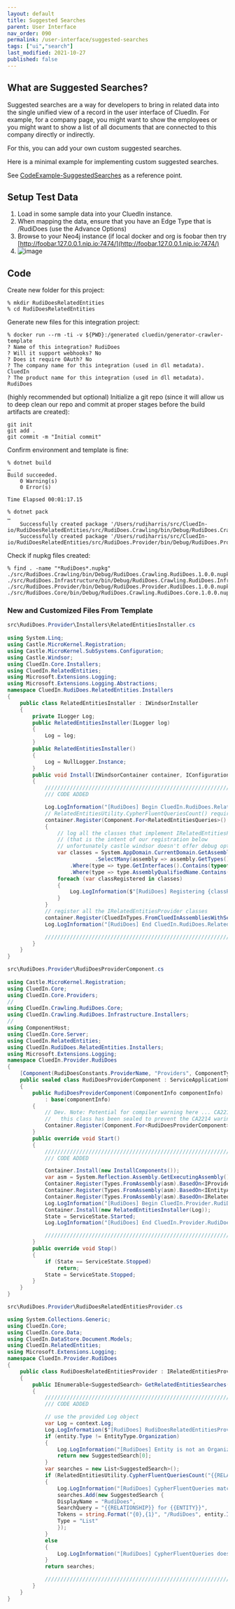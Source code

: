 ```yaml
---
layout: default
title: Suggested Searches
parent: User Interface
nav_order: 090
permalink: /user-interface/suggested-searches
tags: ["ui","search"]
last_modified: 2021-10-27
published: false
---
```


## What are Suggested Searches?
Suggested searches are a way for developers to bring in related data into the single unified view of a record in the user interface of CluedIn. For example, for a company page, you might want to show the employees or you might want to show a list of all documents that are connected to this company directly or indirectly. 

For this, you can add your own custom suggested searches.

Here is a minimal example for implementing custom suggested searches.

See [CodeExample-SuggestedSearches](https://github.com/CluedIn-io/CodeExample-SuggestedSearches) as a reference point.

## Setup Test Data

1. Load in some sample data into your CluedIn instance.
2. When mapping the data, ensure that you have an Edge Type that is /RudiDoes (use the Advance Options)
3. Browse to your Neo4j instance (if local docker and org is foobar then try [http://foobar.127.0.0.1.nip.io:7474/](http://foobar.127.0.0.1.nip.io:7474/)
4. ![image](../assets/images/user-interface/neo4j-example-rudidoes.png)

## Code

Create new folder for this project:
```
% mkdir RudiDoesRelatedEntities
% cd RudiDoesRelatedEntities
```
Generate new files for this integration project:
```
% docker run --rm -ti -v ${PWD}:/generated cluedin/generator-crawler-template
? Name of this integration? RudiDoes
? Will it support webhooks? No
? Does it require OAuth? No
? The company name for this integration (used in dll metadata). CluedIn
? The product name for this integration (used in dll metadata). RudiDoes
```

(highly recommended but optional) Initialize a git repo (since it will allow us to deep clean our repo and commit at proper stages before the build artifacts are created):
```
git init
git add .
git commit -m "Initial commit"
```

Confirm environment and template is fine:
```
% dotnet build
…
Build succeeded.
    0 Warning(s)
    0 Error(s)

Time Elapsed 00:01:17.15

% dotnet pack
…
    Successfully created package '/Users/rudiharris/src/CluedIn-io/RudiDoesRelatedEntities/src/RudiDoes.Crawling/bin/Debug/RudiDoes.Crawling.RudiDoes.1.0.0.nupkg'.
    Successfully created package '/Users/rudiharris/src/CluedIn-io/RudiDoesRelatedEntities/src/RudiDoes.Provider/bin/Debug/RudiDoes.Provider.RudiDoes.1.0.0.nupkg'.
```

Check if nupkg files created:
```
% find . -name "*RudiDoes*.nupkg"
./src/RudiDoes.Crawling/bin/Debug/RudiDoes.Crawling.RudiDoes.1.0.0.nupkg
./src/RudiDoes.Infrastructure/bin/Debug/RudiDoes.Crawling.RudiDoes.Infrastructure.1.0.0.nupkg
./src/RudiDoes.Provider/bin/Debug/RudiDoes.Provider.RudiDoes.1.0.0.nupkg
./src/RudiDoes.Core/bin/Debug/RudiDoes.Crawling.RudiDoes.Core.1.0.0.nupkg
```

### New and Customized Files From Template

```csharp
src\RudiDoes.Provider\Installers\RelatedEntitiesInstaller.cs
	
using System.Linq;
using Castle.MicroKernel.Registration;
using Castle.MicroKernel.SubSystems.Configuration;
using Castle.Windsor;
using CluedIn.Core.Installers;
using CluedIn.RelatedEntities;
using Microsoft.Extensions.Logging;
using Microsoft.Extensions.Logging.Abstractions;
namespace CluedIn.RudiDoes.RelatedEntities.Installers
{
    public class RelatedEntitiesInstaller : IWindsorInstaller
    {
        private ILogger Log;
        public RelatedEntitiesInstaller(ILogger log)
        {
            Log = log;
        }
        public RelatedEntitiesInstaller()
        {
            Log = NullLogger.Instance;
        }
        public void Install(IWindsorContainer container, IConfigurationStore store)
        {
            //////////////////////////////////////////////////////////////////////////////////////////////////////////
            /// CODE ADDED

            Log.LogInformation("[RudiDoes] Begin CluedIn.RudiDoes.RelatedEntities.Installers.Install()");
            // RelatedEntitiesUtility.CypherFluentQueriesCount() requires RelatedEntitiesQueries to be registered
            container.Register(Component.For<RelatedEntitiesQueries>().Instance(new RelatedEntitiesQueries()));
            {
                // log all the classes that implement IRelatedEntitiesProvider
                // (that is the intent of our registration below
                // unfortunately castle windsor doesn't offer debug options around a IRegistration object)
                var classes = System.AppDomain.CurrentDomain.GetAssemblies()
                            .SelectMany(assembly => assembly.GetTypes())
                    .Where(type => type.GetInterfaces().Contains(typeof(IRelatedEntitiesProvider)))
                    .Where(type => type.AssemblyQualifiedName.Contains("RudiDoes"));
                foreach (var classRegistered in classes)
                {
                    Log.LogInformation($"[RudiDoes] Registering {classRegistered}");
                }
            }
            // register all the IRelatedEntitiesProvider classes
            container.Register(CluedInTypes.FromCluedInAssembliesWithServiceFromInterface<IRelatedEntitiesProvider>());
            Log.LogInformation("[RudiDoes] End CluedIn.RudiDoes.RelatedEntities.Installers.Install()");

            //////////////////////////////////////////////////////////////////////////////////////////////////////////
        }
    }
}
```

```csharp
src\RudiDoes.Provider\RudiDoesProviderComponent.cs
	
using Castle.MicroKernel.Registration;
using CluedIn.Core;
using CluedIn.Core.Providers;
// 
using CluedIn.Crawling.RudiDoes.Core;
using CluedIn.Crawling.RudiDoes.Infrastructure.Installers;
// 
using ComponentHost;
using CluedIn.Core.Server;
using CluedIn.RelatedEntities;
using CluedIn.RudiDoes.RelatedEntities.Installers;
using Microsoft.Extensions.Logging;
namespace CluedIn.Provider.RudiDoes
{
    [Component(RudiDoesConstants.ProviderName, "Providers", ComponentType.Service, ServerComponents.ProviderWebApi, Components.Server, Components.DataStores, Isolation = ComponentIsolation.NotIsolated)]
    public sealed class RudiDoesProviderComponent : ServiceApplicationComponent<IBusServer>
    {
        public RudiDoesProviderComponent(ComponentInfo componentInfo)
            : base(componentInfo)
        {
            // Dev. Note: Potential for compiler warning here ... CA2214: Do not call overridable methods in constructors
            //   this class has been sealed to prevent the CA2214 waring being raised by the compiler
            Container.Register(Component.For<RudiDoesProviderComponent>().Instance(this));
        }
        public override void Start()
        {
            //////////////////////////////////////////////////////////////////////////////////////////////////////////
            /// CODE ADDED

            Container.Install(new InstallComponents());
            var asm = System.Reflection.Assembly.GetExecutingAssembly();
            Container.Register(Types.FromAssembly(asm).BasedOn<IProvider>().WithServiceFromInterface().If(t => !t.IsAbstract).LifestyleSingleton());
            Container.Register(Types.FromAssembly(asm).BasedOn<IEntityActionBuilder>().WithServiceFromInterface().If(t => !t.IsAbstract).LifestyleSingleton());
            Container.Register(Types.FromAssembly(asm).BasedOn<IRelatedEntitiesProvider>().WithServiceFromInterface().If(t => !t.IsAbstract).LifestyleSingleton());
            Log.LogInformation("[RudiDoes] Begin CluedIn.Provider.RudiDoes.Start()");
            Container.Install(new RelatedEntitiesInstaller(Log));
            State = ServiceState.Started;
            Log.LogInformation("[RudiDoes] End CluedIn.Provider.RudiDoes.Start()");

            //////////////////////////////////////////////////////////////////////////////////////////////////////////
        }
        public override void Stop()
        {
            if (State == ServiceState.Stopped)
                return;
            State = ServiceState.Stopped;
        }
    }
}
```
	
```csharp
src\RudiDoes.Provider\RudiDoesRelatedEntitiesProvider.cs

using System.Collections.Generic;
using CluedIn.Core;
using CluedIn.Core.Data;
using CluedIn.DataStore.Document.Models;
using CluedIn.RelatedEntities;
using Microsoft.Extensions.Logging;
namespace CluedIn.Provider.RudiDoes
{
    public class RudiDoesRelatedEntitiesProvider : IRelatedEntitiesProvider
    {
        public IEnumerable<SuggestedSearch> GetRelatedEntitiesSearches(ExecutionContext context, Entity entity)
        {
            //////////////////////////////////////////////////////////////////////////////////////////////////////////
            /// CODE ADDED

            // use the provided Log object
            var Log = context.Log;
            Log.LogInformation($"[RudiDoes] RudiDoesRelatedEntitiesProvider.GetRelatedEntitiesSearches({context}, {entity})");
            if (entity.Type != EntityType.Organization)
            {
                Log.LogInformation("[RudiDoes] Entity is not an Organization - nothing to suggest");
                return new SuggestedSearch[0];
            }
            var searches = new List<SuggestedSearch>();
            if (RelatedEntitiesUtility.CypherFluentQueriesCount("{{RELATIONSHIP}} for {{ENTITY}}", string.Format("{0},{1}", "/RudiDoes", entity.Id.ToString()), context) > 0)
            {
                Log.LogInformation("[RudiDoes] CypherFluentQueries matches - adding suggested search");
                searches.Add(new SuggestedSearch {
                DisplayName = "RudiDoes",
                SearchQuery = "{{RELATIONSHIP}} for {{ENTITY}}",
                Tokens = string.Format("{0},{1}", "/RudiDoes", entity.Id.ToString()),
                Type = "List"
                });
            }
            else
            {
                Log.LogInformation("[RudiDoes] CypherFluentQueries does not match - nothing to suggest");
            }
            return searches;

            //////////////////////////////////////////////////////////////////////////////////////////////////////////
        }
    }
}
```

